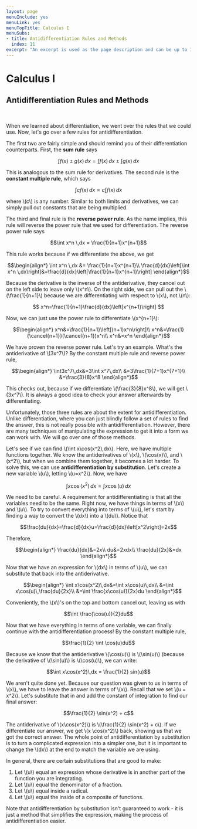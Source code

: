```yaml
---
layout: page
menuInclude: yes
menuLink: yes
menuTopTitle: Calculus I
menuSubs:
- title: Antidifferentiation Rules and Methods
  index: 11
excerpt: "An excerpt is used as the page description and can be up to 160 characters long..."
---
```



<h1>Calculus I</h1>

<h2>Antidifferentiation Rules and Methods</h2><br>


When we learned about differentiation, we went over the rules that we could use. Now, let's go over a few rules for antidifferentiation.

The first two are fairly simple and should remind you of their differentiation counterparts. First, the <b>sum rule</b> says

$$\int f(x)\pm g(x)\,dx=\int f(x)\,dx\pm\int g(x)\,dx$$

This is analogous to the sum rule for derivatives. The second rule is the <b>constant multiple rule</b>, which says

$$\int cf(x)\,dx = c\int f(x)\,dx$$

where \\(c\\) is any number. Similar to both limits and derivatives, we can simply pull out constants that are being multiplied.

The third and final rule is the <b>reverse power rule</b>. As the name implies, this rule will reverse the power rule that we used for differentiation. The reverse power rule says

$$\int x^n \,dx = \frac{1}{n+1}x^{n+1}$$

This rule works because if we differentiate the above, we get

$$\begin{align*}
\int x^n \,dx &= \frac{1}{n+1}x^{n+1}\\
\frac{d}{dx}\left[\int x^n \,dx\right]&=\frac{d}{dx}\left[\frac{1}{n+1}x^{n+1}\right]
\end{align*}$$

Because the derivative is the inverse of the antiderivative, they cancel out on the left side to leave only \\(x^n\\). On the right side, we can pull out the \\(\frac{1}{n+1}\\) because we are differentiating with respect to \\(x\\), not \\(n\\):

$$
x^n=\frac{1}{n+1}\frac{d}{dx}\left[x^{n+1}\right]
$$

Now, we can just use the power rule to differentiate \\(x^{n+1}\\):

$$\begin{align*}
x^n&=\frac{1}{n+1}\left[(n+1)x^n\right]\\
x^n&=\frac{1}{\cancel{n+1}}(\cancel{n+1})x^n\\
x^n&=x^n
\end{align*}$$

We have proven the reverse power rule. Let's try an example. What's the antiderivative of \\(3x^7\\)? By the constant multiple rule and reverse power rule,

$$\begin{align*}
\int3x^7\,dx&=3\int x^7\,dx\\
&=3\frac{1}{7+1}x^{7+1}\\
&=\frac{3}{8}x^8
\end{align*}$$

This checks out, because if we differentiate \\(\frac{3}{8}x^8\\), we will get \\(3x^7\\). It is always a good idea to check your answer afterwards by differentiating.

Unfortunately, those three rules are about the extent for antidifferentiation. Unlike differentiation, where you can just blindly follow a set of rules to find the answer, this is not really possible with antidifferentiation. However, there are many techniques of manipulating the expression to get it into a form we can work with. We will go over one of those methods.

Let's see if we can find \\(\int x\cos(x^2)\,dx\\). Here, we have multiple functions together. We know the antiderivatives of \\(x\\), \\(\cos(x)\\), and \\(x^2\\), but when we combine them together, it becomes a lot harder. To solve this, we can use <b>antidifferentiation by substitution</b>. Let's create a new variable \\(u\\), letting \\(u=x^2\\). Now, we have

$$\int x\cos(x^2)\,dx=\int x\cos(u)\,dx$$

We need to be careful. A requirement for antidifferentiating is that all the variables need to be the same. Right now, we have things in terms of \\(x\\) and \\(u\\). To try to convert everything into terms of \\(u\\), let's start by finding a way to convert the \\(dx\\) into a \\(du\\). Notice that

$$\frac{du}{dx}=\frac{d}{dx}u=\frac{d}{dx}\left[x^2\right]=2x$$

Therefore,

$$\begin{align*}
\frac{du}{dx}&=2x\\
du&=2xdx\\
\frac{du}{2x}&=dx
\end{align*}$$

Now that we have an expression for \\(dx\\) in terms of \\(u\\), we can substitute that back into the antiderivative.

$$\begin{align*}
\int x\cos(x^2)\,dx&=\int x\cos(u)\,dx\\
&=\int x\cos(u)\,\frac{du}{2x}\\
&=\int \frac{x\cos(u)}{2x}du
\end{align*}$$

Conveniently, the \\(x\\)'s on the top and bottom cancel out, leaving us with

$$\int \frac{\cos(u)}{2}du$$

Now that we have everything in terms of one variable, we can finally continue with the antidifferentiation process! By the constant multiple rule,

$$\frac{1}{2} \int \cos(u)du$$

Because we know that the antiderivative \\(\cos(u)\\) is \\(\sin(u)\\) (because the derivative of \\(\sin(u)\\) is \\(\cos(u)\\), we can write:

$$\int x\cos(x^2)\,dx = \frac{1}{2} sin(u)$$

We aren't quite done yet. Because our question was given to us in terms of \\(x\\), we have to leave the answer in terms of \\(x\\). Recall that we set \\(u = x^2\\). Let's substitute that in and add the constant of integration to find our final answer:

$$\frac{1}{2} \sin(x^2) + c$$

The antiderivative of \\(x\cos(x^2)\\) is \\(\frac{1}{2} \sin(x^2) + c\\). If we differentiate our answer, we get \\(x \cos(x^2)\\) back, showing us that we got the correct answer. The whole point of antidifferentiation by substitution is to turn a complicated expression into a simpler one, but it is important to change the \\(dx\\) at the end to match the variable we are using.

In general, there are certain substitutions that are good to make:
1. Let \\(u\\) equal an expression whose derivative is in another part of the function you are integrating.
2. Let \\(u\\) equal the denominator of a fraction.
3. Let \\(u\\) equal inside a radical.
4. Let \\(u\\) equal the inside of a composite of functions.

Note that antidifferentiation by substitution isn't guaranteed to work - it is just a method that simplifies the expression, making the process of antidifferentiation easier.

